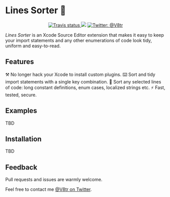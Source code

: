 # Lines Sorter 📃

<p align="center">
    <a href="https://travis-ci.org/V8tr/LinesSorter-Xcode-Extension/branches">
        <img src="https://img.shields.io/travis/V8tr/LinesSorter-Xcode-Extension/master.svg" alt="Travis status" />
    </a>
    <img src="https://img.shields.io/badge/Swift-4.1-orange.svg" />
    </a>
    <a href="https://twitter.com/V8tr">
        <img src="https://img.shields.io/badge/contact-@V8tr-blue.svg?style=flat" alt="Twitter: @V8tr" />
    </a>
</p>

*Lines Sorter* is an Xcode Source Editor extension that makes it easy to keep your import statements and any other enumerations of code look tidy, uniform and easy-to-read.

## Features

⚒ No longer hack your Xcode to install custom plugins.
⌨️ Sort and tidy import statements with a single key combination.
📃 Sort any selected lines of code: long constant definitions, enum cases, localized strings etc.
⚡️ Fast, tested, secure.

## Examples

TBD

## Installation

TBD

## Feedback

Pull requests and issues are warmly welcome.

Feel free to contact me [@V8tr on Twitter](https://twitter.com/johnsundell).
